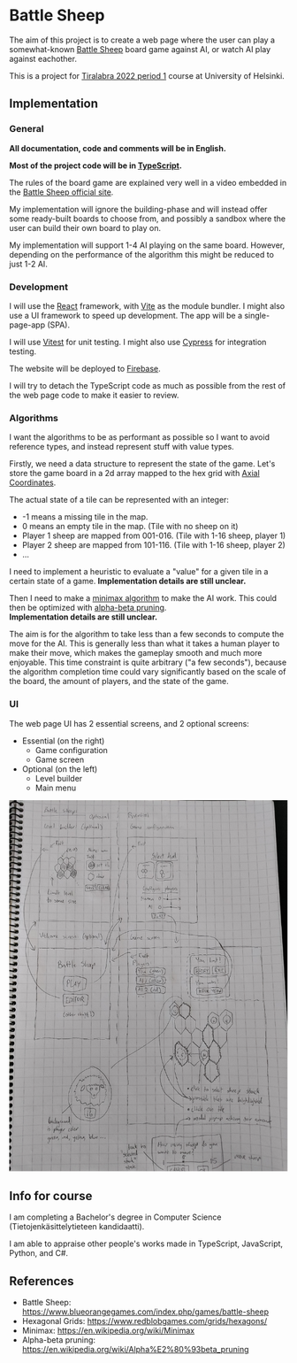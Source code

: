 # Battle Sheep

The aim of this project is to create a web page where the user can play a
somewhat-known
[Battle Sheep](https://www.blueorangegames.com/index.php/games/battle-sheep)
board game against AI, or watch AI play against eachother.

This is a project for
[Tiralabra 2022 period 1](https://tiralabra.github.io/2022_p1/index) course at
University of Helsinki.

## Implementation

### General

**All documentation, code and comments will be in English.**

**Most of the project code will be in
[TypeScript](https://www.typescriptlang.org/).**

The rules of the board game are explained very well in a video embedded in the
[Battle Sheep official site](https://www.blueorangegames.com/index.php/games/battle-sheep).

My implementation will ignore the building-phase and will instead offer some
ready-built boards to choose from, and possibly a sandbox where the user can
build their own board to play on.

My implementation will support 1-4 AI playing on the same board. However,
depending on the performance of the algorithm this might be reduced to just 1-2
AI.

### Development

I will use the [React](https://reactjs.org/) framework, with
[Vite](https://vitejs.dev/) as the module bundler. I might also use a UI
framework to speed up development. The app will be a single-page-app (SPA).

I will use [Vitest](https://vitest.dev/) for unit
testing. I might also use [Cypress](https://www.cypress.io/) for integration
testing.

The website will be deployed to [Firebase](https://firebase.google.com/).

I will try to detach the TypeScript code as much as possible from the rest of
the web page code to make it easier to review.

### Algorithms

I want the algorithms to be as performant as possible so I want to avoid
reference types, and instead represent stuff with value types.

Firstly, we need a data structure to represent the state of the game. Let's
store the game board in a 2d array mapped to the hex grid with
[Axial Coordinates](https://www.redblobgames.com/grids/hexagons/#coordinates-axial).

The actual state of a tile can be represented with an integer:

- -1 means a missing tile in the map.
- 0 means an empty tile in the map. (Tile with no sheep on it)
- Player 1 sheep are mapped from 001-016. (Tile with 1-16 sheep, player 1)
- Player 2 sheep are mapped from 101-116. (Tile with 1-16 sheep, player 2)
- ...

I need to implement a heuristic to evaluate a "value" for a given tile in a
certain state of a game. **Implementation details are still unclear.**

Then I need to make a [minimax algorithm](https://en.wikipedia.org/wiki/Minimax)
to make the AI work. This could then be optimized with
[alpha-beta pruning](https://en.wikipedia.org/wiki/Alpha%E2%80%93beta_pruning).  
**Implementation details are still unclear.**

The aim is for the algorithm to take less than a few seconds to compute the move
for the AI. This is generally less than what it takes a human player to make
their move, which makes the gameplay smooth and much more enjoyable. This time
constraint is quite arbitrary ("a few seconds"), because the algorithm
completion time could vary significantly based on the scale of the board, the
amount of players, and the state of the game.

### UI

The web page UI has 2 essential screens, and 2 optional screens:

- Essential (on the right)
  - Game configuration
  - Game screen
- Optional (on the left)
  - Level builder
  - Main menu

![](/docs/images/ui.png)

## Info for course

I am completing a Bachelor's degree in Computer Science
(Tietojenkäsittelytieteen kandidaatti).

I am able to appraise other people's works made in TypeScript, JavaScript,
Python, and C#.

## References

- Battle Sheep: https://www.blueorangegames.com/index.php/games/battle-sheep
- Hexagonal Grids: https://www.redblobgames.com/grids/hexagons/
- Minimax: https://en.wikipedia.org/wiki/Minimax
- Alpha-beta pruning: https://en.wikipedia.org/wiki/Alpha%E2%80%93beta_pruning
